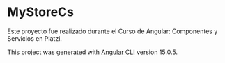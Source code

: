 # MyStoreCs

Este proyecto fue realizado durante el Curso de Angular: Componentes y Servicios en Platzi.

This project was generated with [Angular CLI](https://github.com/angular/angular-cli) version 15.0.5.
